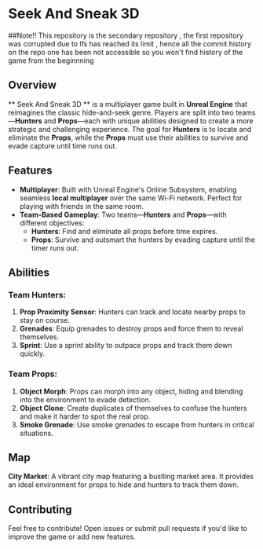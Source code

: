 # Seek And Sneak 3D

##Note!!
This repository is the secondary repository , the first repository was corrupted due to lfs has reached its limit , hence all the commit history on the repo one has been not accessible so you won't find history of the game from the beginnning

## Overview

** Seek And Sneak 3D ** is a multiplayer game built in **Unreal Engine** that reimagines the classic hide-and-seek genre. Players are split into two teams—**Hunters** and **Props**—each with unique abilities designed to create a more strategic and challenging experience. The goal for **Hunters** is to locate and eliminate the **Props**, while the **Props** must use their abilities to survive and evade capture until time runs out.

## Features

- **Multiplayer**: Built with Unreal Engine's Online Subsystem, enabling seamless **local multiplayer** over the same Wi-Fi network. Perfect for playing with friends in the same room.
- **Team-Based Gameplay**: Two teams—**Hunters** and **Props**—with different objectives:
  - **Hunters**: Find and eliminate all props before time expires.
  - **Props**: Survive and outsmart the hunters by evading capture until the timer runs out.
  
## Abilities

### Team Hunters:
1. **Prop Proximity Sensor**: Hunters can track and locate nearby props to stay on course.
2. **Grenades**: Equip grenades to destroy props and force them to reveal themselves.
3. **Sprint**: Use a sprint ability to outpace props and track them down quickly.

### Team Props:
1. **Object Morph**: Props can morph into any object, hiding and blending into the environment to evade detection.
2. **Object Clone**: Create duplicates of themselves to confuse the hunters and make it harder to spot the real prop.
3. **Smoke Grenade**: Use smoke grenades to escape from hunters in critical situations.

## Map

**City Market**: A vibrant city map featuring a bustling market area. It provides an ideal environment for props to hide and hunters to track them down.

## Contributing

Feel free to contribute! Open issues or submit pull requests if you'd like to improve the game or add new features.


